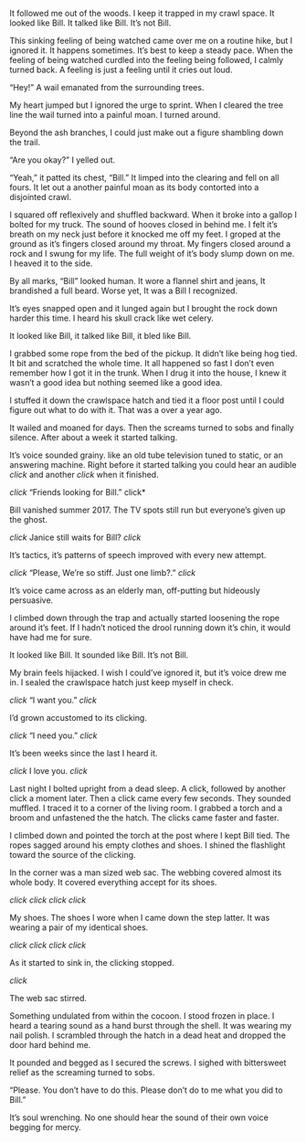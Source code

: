 It followed me out of the woods. I keep it trapped in my crawl space. It looked like Bill. It talked like Bill. It’s not Bill.

This sinking feeling of being watched came over me on a routine hike, but I ignored it. It happens sometimes. It’s best to keep a steady pace. When the feeling of being watched curdled into the feeling being followed, I calmly turned back. A feeling is just a feeling until it cries out loud. 

“Hey!” A wail emanated from the surrounding trees. 

My heart jumped but I ignored the urge to sprint. When I cleared the tree line the wail turned into a painful moan. I turned around.

Beyond the ash branches, I could just make out a figure shambling down the trail.

“Are you okay?” I yelled out. 

“Yeah,” it patted its chest, “Bill.” It limped into the clearing and fell on all fours. It let out a another painful moan as its body contorted into a disjointed crawl. 

I squared off reflexively and shuffled backward. When it broke into a gallop I bolted for my truck. The sound of hooves closed in behind me. I felt it’s breath on my neck just before it knocked me off my feet. I groped at the ground as it’s fingers closed around my throat. My fingers closed around a rock and I swung for my life. The full weight of it’s body slump down on me. I heaved it to the side.


By all marks, “Bill” looked  human. It wore a flannel shirt and jeans, It brandished a full beard. Worse yet, It was a Bill I recognized.

It’s eyes snapped open and it lunged again but I brought the rock down harder this time. I heard his skull crack like wet celery.

It looked like Bill, it talked like Bill, it bled like Bill. 

I grabbed some rope from the bed of the pickup. It didn’t like being hog tied. It bit and scratched the whole time. It all happened so fast I don’t even remember how I got it in the trunk. When I drug it into the house, I knew it wasn’t a good idea but nothing seemed like a good idea.

I stuffed it down the crawlspace hatch and tied it a floor post until I could figure out what to do with it. That was a over a year ago.

It wailed and moaned for days. Then the screams turned to sobs and finally silence. After about a week it started talking. 

It’s voice sounded grainy. like an old tube television tuned to static, or an answering machine. Right before it started talking you could hear an audible *click* and another *click* when it finished. 

*click* “Friends looking for Bill.” click* 

Bill vanished summer 2017. The TV spots still run but  everyone’s given up the ghost. 

*click* Janice still waits for Bill? *click*

It’s tactics, it’s patterns of speech improved with every new attempt.

*click* “Please, We’re so stiff. Just one limb?.” *click*

It’s voice came across as an elderly man, off-putting but hideously persuasive.

I climbed down through the trap and actually started loosening the rope around it’s feet. If I hadn’t noticed the drool running down it’s chin, it would have had me for sure.

It looked like Bill. It sounded like Bill. It’s not Bill.

My brain feels hijacked. I wish I could’ve ignored it, but it’s voice drew me in. I sealed the crawlspace hatch just keep myself in check.

*click* “I want you.” *click*

I’d grown accustomed to its clicking.

*click* “I need you.” *click*

It’s been weeks since the last I heard it.

*click* I love you. *click*

Last night I bolted upright from a dead sleep. A click, followed by another click a moment later. Then a click came every few seconds. They sounded muffled. I traced it to a corner of the living room. I grabbed a torch and a broom and unfastened the the hatch. The clicks came faster and faster. 

I climbed down and pointed the torch at the post where I kept Bill tied. The ropes sagged around his empty clothes and shoes. I shined the flashlight toward the source of the clicking.

In the corner was a man sized web sac. The webbing covered almost its whole body. It covered everything accept for its shoes. 

*click click click click*

My shoes. The shoes I wore when I came down the step latter. It was wearing a pair of my identical shoes. 

*click click click click*

As it started to sink in, the clicking stopped.

*click*

The web sac stirred. 

Something undulated from within the cocoon. I stood frozen in place. I heard a tearing sound as a hand burst through the shell. It was wearing my nail polish. I scrambled through the hatch in a dead heat and dropped the door hard behind me. 

It pounded and begged as I secured the screws. I sighed with bittersweet relief as the screaming turned to sobs.

“Please. You don’t have to do this. Please don’t do to me what you did to Bill.”

It’s soul wrenching. No one should hear the sound of their own voice begging for mercy.